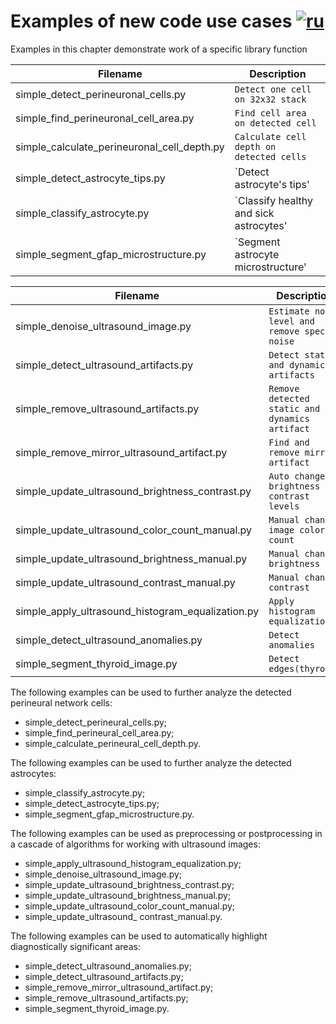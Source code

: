 # Examples of new code use cases  [![ru](https://img.shields.io/badge/ru-en-green.svg)](examples.ru.md) 

Examples in this chapter demonstrate work of a specific library function

| Filename                                    | Description                              |
|---------------------------------------------|------------------------------------------|
| simple_detect_perineuronal_cells.py         | `Detect one cell on 32x32 stack`         |
| simple_find_perineuronal_cell_area.py       | `Find cell area on detected cell`        |
| simple_calculate_perineuronal_cell_depth.py | `Calculate cell depth on detected cells` |
| simple_detect_astrocyte_tips.py             | `Detect astrocyte's tips'                |
| simple_classify_astrocyte.py                | `Classify healthy and sick astrocytes'   |
| simple_segment_gfap_microstructure.py       | `Segment astrocyte microstructure'       |

| Filename                                          | Description                                     |
|---------------------------------------------------|-------------------------------------------------|
| simple_denoise_ultrasound_image.py                | `Estimate noise level and remove speckle noise` |
| simple_detect_ultrasound_artifacts.py             | `Detect static and dynamic artifacts`           |
| simple_remove_ultrasound_artifacts.py             | `Remove detected static and dynamics artifact`  |
| simple_remove_mirror_ultrasound_artifact.py       | `Find and remove mirror artifact`               |
| simple_update_ultrasound_brightness_contrast.py   | `Auto change brightness and contrast levels`    |
| simple_update_ultrasound_color_count_manual.py    | `Manual change image color count`               |
| simple_update_ultrasound_brightness_manual.py     | `Manual change brightness`                      |
| simple_update_ultrasound_contrast_manual.py       | `Manual change contrast`                        |
| simple_apply_ultrasound_histogram_equalization.py | `Apply histogram equalization`                  |
| simple_detect_ultrasound_anomalies.py             | `Detect anomalies`                              |
| simple_segment_thyroid_image.py                   | `Detect edges(thyroid)`                         |


The following examples can be used to further analyze the detected perineural network cells:

- simple_detect_perineural_cells.py;
- simple_find_perineural_cell_area.py;
- simple_calculate_perineural_cell_depth.py.

The following examples can be used to further analyze the detected astrocytes:

- simple_classify_astrocyte.py;
- simple_detect_astrocyte_tips.py;
- simple_segment_gfap_microstructure.py.

The following examples can be used as preprocessing or postprocessing in a cascade of algorithms for working with ultrasound images:

- simple_apply_ultrasound_histogram_equalization.py;
- simple_denoise_ultrasound_image.py;
- simple_update_ultrasound_brightness_contrast.py;
- simple_update_ultrasound_brightness_manual.py;
- simple_update_ultrasound_color_count_manual.py;
- simple_update_ultrasound_ contrast_manual.py.

The following examples can be used to automatically highlight diagnostically significant areas:

- simple_detect_ultrasound_anomalies.py;
- simple_detect_ultrasound_artifacts.py;
- simple_remove_mirror_ultrasound_artifact.py;
- simple_remove_ultrasound_artifacts.py;
- simple_segment_thyroid_image.py.